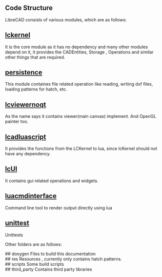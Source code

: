 Code Structure
---------

LibreCAD consists of various modules, which are as follows:

<div>
<h2> <a href="../../lckernel/html/index.html">lckernel</a> </h2>
It is the core module as it has no dependency and many other modules depend on it, it provides the CADEntities, Storage , Operations and similar other things that are required.
</div>

<div>
<h2> <a href="../../persistence/html/index.html">persistence</a> </h2>
This module containes file related operation like reading, writing dxf files, loading patterns for hatch, etc.
</div>

<div>
<h2> <a href="../../lcviewernoqt/html/index.html">lcviewernoqt</a> </h2>
As the name says it contains viewer(main canvas) implement. And OpenGL painter too.
</div>

<div>
<h2> <a href="../../lcadluascript/html/index.html">lcadluascript</a> </h2>
It provides the functions from the LCKernel to lua, since lcKernel should not have any dependency.
</div>

<div>
<h2> <a href="../../lcUI/html/index.html">lcUI</a> </h2>
It contains gui related operations and widgets.
</div>

<div>
<h2> <a href="../../luacmdinterface/html/index.html">luacmdinterface</a> </h2>
Command line tool to render output directly using lua
</div>

<div>
<h2> <a href="../../unittest/html/index.html">unittest</a> </h2>
Unittests
</div>


Other folders are as follows:
<div>
## doxygen
Files to build this documentation
</div>

<div>
## res
Resources , currently only contains hatch patterns.
</div>

<div>
## scripts
Some build scripts
</div>

<div>
## third_party
Contains third party libraries
</div>
